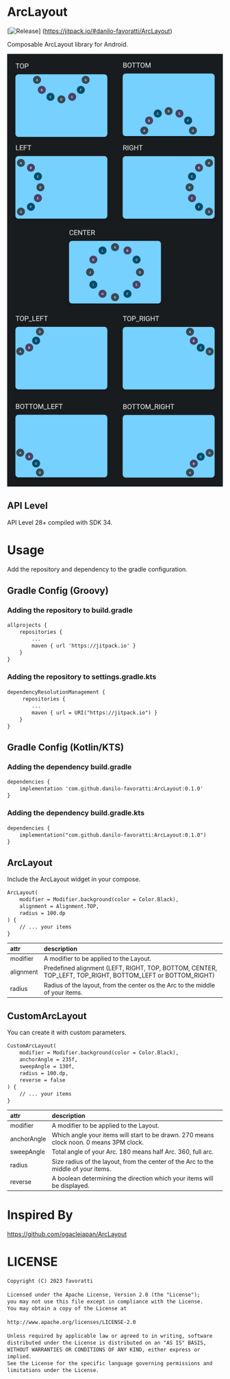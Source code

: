 # ArcLayout

[![Release](https://jitpack.io/v/danilo-favoratti/Repo.svg)]
(https://jitpack.io/#danilo-favoratti/ArcLayout)

Composable ArcLayout library for Android.

![ArcLayout Demo][arclayout_png]

## API Level

API Level 28+ compiled with SDK 34. 

# Usage
Add the repository and dependency to the gradle configuration.

## Gradle Config (Groovy)

### Adding the repository to build.gradle
```
allprojects {
    repositories {
        ...
        maven { url 'https://jitpack.io' }
    }
}
```

### Adding the repository to settings.gradle.kts

```
dependencyResolutionManagement {
     repositories {
        ...
        maven { url = URI("https://jitpack.io") }
    }
}
```

## Gradle Config (Kotlin/KTS)

### Adding the dependency build.gradle

```
dependencies {
    implementation 'com.github.danilo-favoratti:ArcLayout:0.1.0'
}
```

### Adding the dependency build.gradle.kts

```
dependencies {
    implementation("com.github.danilo-favoratti:ArcLayout:0.1.0")
}
```

## ArcLayout

Include the ArcLayout widget in your compose.

```
ArcLayout(
    modifier = Modifier.background(color = Color.Black),
    alignment = Alignment.TOP,
    radius = 100.dp
) {
    // ... your items
}
```

| attr             | description                                                                                               |
|:-----------------|:----------------------------------------------------------------------------------------------------------|
| modifier         | A modifier to be applied to the Layout.                                                                   |
| alignment        | Predefined alignment (LEFT, RIGHT, TOP, BOTTOM, CENTER, TOP_LEFT, TOP_RIGHT, BOTTOM_LEFT or BOTTOM_RIGHT) |
| radius           | Radius of the layout, from the center os the Arc to the middle of your items.                             |

## CustomArcLayout

You can create it with custom parameters.

```
CustomArcLayout(
    modifier = Modifier.background(color = Color.Black),
    anchorAngle = 235f,
    sweepAngle = 130f,
    radius = 100.dp,
    reverse = false
) {
    // ... your items
}
```

| attr        | description                                                                             |
|:------------|:----------------------------------------------------------------------------------------|
| modifier    | A modifier to be applied to the Layout.                                                 |
| anchorAngle | Which angle your items will start to be drawn. 270 means clock noon. 0 means 3PM clock. |
| sweepAngle  | Total angle of your Arc. 180 means half Arc. 360, full arc.                             |
| radius      | Size radius of the layout, from the center of the Arc to the middle of your items.      |
| reverse     | A boolean determining the direction which your items will be displayed.                 |

# Inspired By
https://github.com/ogaclejapan/ArcLayout

# LICENSE

```
Copyright (C) 2023 favoratti

Licensed under the Apache License, Version 2.0 (the "License");
you may not use this file except in compliance with the License.
You may obtain a copy of the License at

http://www.apache.org/licenses/LICENSE-2.0

Unless required by applicable law or agreed to in writing, software
distributed under the License is distributed on an "AS IS" BASIS,
WITHOUT WARRANTIES OR CONDITIONS OF ANY KIND, either express or implied.
See the License for the specific language governing permissions and
limitations under the License.
```
[arclayout_png]: https://raw.githubusercontent.com/danilo-favoratti/ArcLayout/main/art/arclayout.png